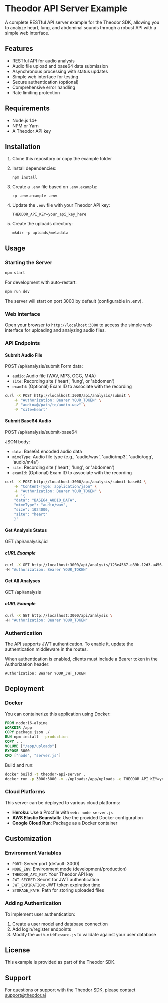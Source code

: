 # Theodor API Server Example
A complete RESTful API server example for the Theodor SDK, allowing you to analyze heart, lung, and abdominal sounds through a robust API with a simple web interface.

## Features

- RESTful API for audio analysis
- Audio file upload and base64 data submission
- Asynchronous processing with status updates
- Simple web interface for testing
- Secure authentication (optional)
- Comprehensive error handling
- Rate limiting protection

## Requirements
- Node.js 14+
- NPM or Yarn
- A Theodor API key

## Installation

1. Clone this repository or copy the example folder

2. Install dependencies:
   ```
   npm install
   ```

3. Create a `.env` file based on `.env.example`:
   ```
   cp .env.example .env
   ```

4. Update the `.env` file with your Theodor API key:
   ```
   THEODOR_API_KEY=your_api_key_here
   ```

5. Create the uploads directory:
   ```
   mkdir -p uploads/metadata
   ```

## Usage

### Starting the Server
```bash
npm start
```

For development with auto-restart:
```bash
npm run dev
```

The server will start on port 3000 by default (configurable in .env).

### Web Interface
Open your browser to `http://localhost:3000` to access the simple web interface for uploading and analyzing audio files.

### API Endpoints

#### Submit Audio File

POST /api/analysis/submit
Form data:
- `audio`: Audio file (WAV, MP3, OGG, M4A)
- `site`: Recording site ('heart', 'lung', or 'abdomen')
- `examId`: (Optional) Exam ID to associate with the recording


```bash
curl -X POST http://localhost:3000/api/analysis/submit \
	-H "Authorization: Bearer YOUR_TOKEN" \
	-F "audio=@/path/to/audio.wav" \
	-F "site=heart"
```

#### Submit Base64 Audio
POST /api/analysis/submit-base64

JSON body:
- `data`: Base64 encoded audio data
- `mimeType`: Audio file type (e.g., 'audio/wav', 'audio/mp3', 'audio/ogg', 'audio/m4a')
- `site`: Recording site ('heart', 'lung', or 'abdomen')
- `examId`: (Optional) Exam ID to associate with the recording


```bash
curl -X POST http://localhost:3000/api/analysis/submit-base64 \
	-H "Content-Type: application/json" \
	-H "Authorization: Bearer YOUR_TOKEN" \
	-d '{
	"data": "BASE64_AUDIO_DATA",
	"mimeType": "audio/wav",
	"size": 1024000,
	"site": "heart"
	}'
```
#### Get Analysis Status
GET /api/analysis/:id

##### cURL Example

```bash
curl -X GET http://localhost:3000/api/analysis/123e4567-e89b-12d3-a456-426614174000 \
-H "Authorization: Bearer YOUR_TOKEN"
```

#### Get All Analyses
GET /api/analysis

##### cURL Example

```bash
curl -X GET http://localhost:3000/api/analysis \
-H "Authorization: Bearer YOUR_TOKEN"
```

### Authentication

The API supports JWT authentication. To enable it, update the authentication middleware in the routes.

When authentication is enabled, clients must include a Bearer token in the Authorization header:

```
Authorization: Bearer YOUR_JWT_TOKEN
```

## Deployment

### Docker

You can containerize this application using Docker:

```dockerfile
FROM node:16-alpine
WORKDIR /app
COPY package.json ./
RUN npm install --production
COPY . .
VOLUME ["/app/uploads"]
EXPOSE 3000
CMD ["node", "server.js"]
```

Build and run:

```bash
docker build -t theodor-api-server .
docker run -p 3000:3000 -v ./uploads:/app/uploads -e THEODOR_API_KEY=your_key_here theodor-api-server
```

### Cloud Platforms

This server can be deployed to various cloud platforms:

- **Heroku**: Use a Procfile with `web: node server.js`
- **AWS Elastic Beanstalk**: Use the provided Docker configuration
- **Google Cloud Run**: Package as a Docker container

## Customization

### Environment Variables

- `PORT`: Server port (default: 3000)
- `NODE_ENV`: Environment mode (development/production)
- `THEODOR_API_KEY`: Your Theodor API key
- `JWT_SECRET`: Secret for JWT authentication
- `JWT_EXPIRATION`: JWT token expiration time
- `STORAGE_PATH`: Path for storing uploaded files

### Adding Authentication

To implement user authentication:

1. Create a user model and database connection
2. Add login/register endpoints
3. Modify the `auth-middleware.js` to validate against your user database

## License

This example is provided as part of the Theodor SDK.

## Support

For questions or support with the Theodor SDK, please contact support@theodor.ai


